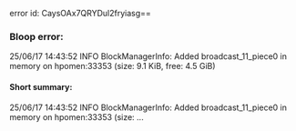 error id: CaysOAx7QRYDul2fryiasg==
### Bloop error:

25/06/17 14:43:52 INFO BlockManagerInfo: Added broadcast_11_piece0 in memory on hpomen:33353 (size: 9.1 KiB, free: 4.5 GiB)
#### Short summary: 

25/06/17 14:43:52 INFO BlockManagerInfo: Added broadcast_11_piece0 in memory on hpomen:33353 (size: ...